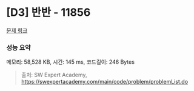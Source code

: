 # [D3] 반반 - 11856 

[문제 링크](https://swexpertacademy.com/main/code/problem/problemDetail.do?contestProbId=AXjS1GXqZ8gDFATi) 

### 성능 요약

메모리: 58,528 KB, 시간: 145 ms, 코드길이: 246 Bytes



> 출처: SW Expert Academy, https://swexpertacademy.com/main/code/problem/problemList.do